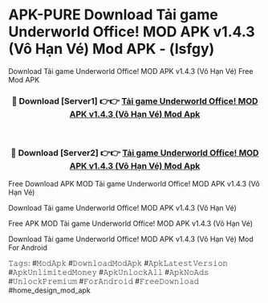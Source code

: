 # APK-PURE Download Tải game Underworld Office! MOD APK v1.4.3 (Vô Hạn Vé) Mod APK - (lsfgy)
Download Tải game Underworld Office! MOD APK v1.4.3 (Vô Hạn Vé) Free Mod APK

<div align="center">
<h3>🔴 Download [Server1] 👉👉 <a href="https://apk-comot.site?title=Tải_game_Underworld_Office!_MOD_APK_v1.4.3_(Vô_Hạn_Vé)">Tải game Underworld Office! MOD APK v1.4.3 (Vô Hạn Vé) Mod Apk</a></h3><br>

<h3>🔴 Download [Server2] 👉👉 <a href="https://apk-comot.site?title=Tải_game_Underworld_Office!_MOD_APK_v1.4.3_(Vô_Hạn_Vé)">Tải game Underworld Office! MOD APK v1.4.3 (Vô Hạn Vé) Mod Apk</a></h3>
</div>


Free Download APK MOD Tải game Underworld Office! MOD APK v1.4.3 (Vô Hạn Vé)

Download Tải game Underworld Office! MOD APK v1.4.3 (Vô Hạn Vé) 

Free APK MOD Tải game Underworld Office! MOD APK v1.4.3 (Vô Hạn Vé) 

Download Tải game Underworld Office! MOD APK v1.4.3 (Vô Hạn Vé) Mod For Android

𝚃𝚊𝚐𝚜: #𝙼𝚘𝚍𝙰𝚙𝚔 #𝙳𝚘𝚠𝚗𝚕𝚘𝚊𝚍𝙼𝚘𝚍𝙰𝚙𝚔 #𝙰𝚙𝚔𝙻𝚊𝚝𝚎𝚜𝚝𝚅𝚎𝚛𝚜𝚒𝚘𝚗 #𝙰𝚙𝚔𝚄𝚗𝚕𝚒𝚖𝚒𝚝𝚎𝚍𝙼𝚘𝚗𝚎𝚢 #𝙰𝚙𝚔𝚄𝚗𝚕𝚘𝚌𝚔𝙰𝚕𝚕 #𝙰𝚙𝚔𝙽𝚘𝙰𝚍𝚜 #𝚄𝚗𝚕𝚘𝚌𝚔𝙿𝚛𝚎𝚖𝚒𝚞𝚖 #𝙵𝚘𝚛𝙰𝚗𝚍𝚛𝚘𝚒𝚍 #𝙵𝚛𝚎𝚎𝙳𝚘𝚠𝚗𝚕𝚘𝚊𝚍 #home_design_mod_apk
